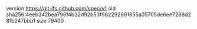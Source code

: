 version https://git-lfs.github.com/spec/v1
oid sha256:4eeb342bea796f4b32d92b53f982292691855a05705de6ee7288d28fb247bbb1
size 79400
